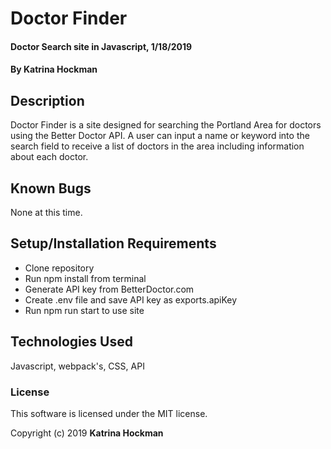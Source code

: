 # Doctor Finder

#### Doctor Search site in Javascript, 1/18/2019


#### By Katrina Hockman

## Description

Doctor Finder is a site designed for searching the Portland Area for doctors using the Better Doctor API. A user can input a name or keyword into the search field to receive a list of doctors in the area including information about each doctor.

## Known Bugs
None at this time.


## Setup/Installation Requirements

* Clone repository
* Run npm install from terminal
* Generate API key from BetterDoctor.com
* Create .env file and save API key as exports.apiKey
* Run npm run start to use site 

## Technologies Used

Javascript, webpack's, CSS, API

### License

This software is licensed under the MIT license.

Copyright (c) 2019 **Katrina Hockman**
